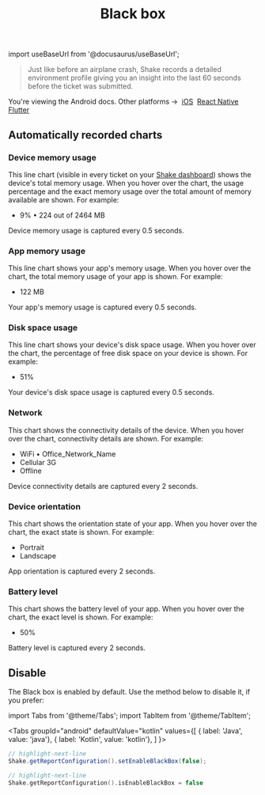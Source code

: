 ﻿---
id: black-box
title: Black box
---
import useBaseUrl from '@docusaurus/useBaseUrl';

>Just like before an airplane crash, Shake records a detailed environment
profile giving you an insight into the last 60 seconds before the ticket was submitted.

<p class="p2 mt-40">You're viewing the Android docs. Other platforms →&nbsp;
<a href="/docs/ios/configuration-and-data/black-box/">iOS</a>&nbsp;
<a href="/docs/react/configuration-and-data/black-box/">React Native</a>&nbsp;
<a href="/docs/flutter/configuration-and-data/black-box/">Flutter</a>&nbsp;
</p>

## Automatically recorded charts

### Device memory usage
This line chart (visible in every ticket on your [Shake dashboard](https://app.shakebugs.com/)) shows
the device's total memory usage.
When you hover over the chart, the usage percentage
and the exact memory usage over the total amount of memory available
are shown. For example: 
* 9% • 224 out of 2464 MB

Device memory usage is captured every 0.5 seconds.

### App memory usage
This line chart shows your app's memory usage. When you hover over the chart,
the total memory usage of your app is shown. For example: 
* 122 MB

Your app's memory usage is captured every 0.5 seconds.

### Disk space usage
This line chart shows your device's disk space usage. When you hover over the chart,
the percentage of free disk space on your device is shown. For example:
* 51%

Your device's disk space usage is captured every 0.5 seconds.

### Network
This chart shows the connectivity details of the device.
When you hover over the chart, connectivity details are shown. For example:
* WiFi • Office_Network_Name
* Cellular 3G
* Offline

Device connectivity details are captured every 2 seconds.

### Device orientation
This chart shows the orientation state of your app.
When you hover over the chart, the exact state is shown. For example:

* Portrait
* Landscape

App orientation is captured every 2 seconds.

### Battery level
This chart shows the battery level of your app.
When you hover over the chart, the exact level is shown. For example:
* 50%

Battery level is captured every 2 seconds.

## Disable
The Black box is enabled by default. Use the method below to disable it, if you prefer:

import Tabs from '@theme/Tabs';
import TabItem from '@theme/TabItem';

<Tabs
  groupId="android"
  defaultValue="kotlin"
  values={[
    { label: 'Java', value: 'java'},
    { label: 'Kotlin', value: 'kotlin'},
  ]
}>

<TabItem value="java">

```java title="App.java"
// highlight-next-line
Shake.getReportConfiguration().setEnableBlackBox(false);
```

</TabItem>

<TabItem value="kotlin">

```kotlin title="App.kt"
// highlight-next-line
Shake.getReportConfiguration().isEnableBlackBox = false
```

</TabItem>
</Tabs>
